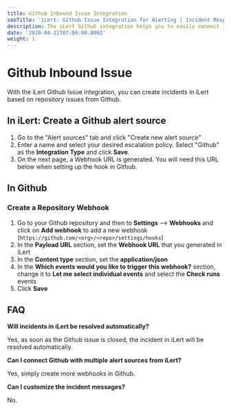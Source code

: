 ```yaml
---
title: Github Inbound Issue Integration
seoTitle: 'iLert: Github Issue Integration for Alerting | Incident Response | Uptime'
description: The iLert Github integration helps you to easily connect iLert with Github.
date: '2020-04-21T07:00:00.000Z'
weight: 1
---
```


# Github Inbound Issue

With the iLert Github Issue integration, you can create incidents in iLert based on repository issues from Github.

## In iLert: Create a Github alert source <a id="create-alert-source"></a>

1. Go to the "Alert sources" tab and click "Create new alert source"
2. Enter a name and select your desired escalation policy. Select "Github" as the **Integration Type** and click **Save**.
3. On the next page, a Webhook URL is generated. You will need this URL below when setting up the hook in Github.

## In Github <a id="in-github"></a>

### Create a Repository Webhook

1. Go to your Github repository and then to **Settings** --&gt; **Webhooks** and click on **Add webhook** to add a new webhook \(`https://github.com/<org>/<repo>/settings/hooks`\)
2. In the **Payload URL** section, set the **Webhook URL** that you generated in iLert
3. In the **Content type** section, set the **application/json**
4. In the **Which events would you like to trigger this webhook?** section, change it to **Let me select individual events** and select the **Check runs** events
5. Click **Save**

## FAQ <a id="faq"></a>

**Will incidents in iLert be resolved automatically?**

Yes, as soon as the Github issue is closed, the incident in iLert will be resolved automatically.

**Can I connect Github with multiple alert sources from iLert?**

Yes, simply create more webhooks in Github.

**Can I customize the incident messages?**

No.

